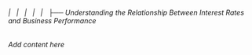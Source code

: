 ###### |   |   |   |   |   ├── Understanding the Relationship Between Interest Rates and Business Performance

*Add content here*